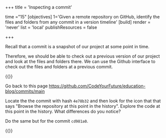 +++
title = 'Inspecting a commit'

time ="15"
[objectives]
    1='Given a remote repository on GitHub, identify the files and folders from any commit in a version timeline'
[build]
  render = 'never'
  list = 'local'
  publishResources = false

+++

Recall that a commit is a snapshot of our project at some point in time.

Therefore, we should be able to check out a previous version of our project and look at the files and folders there.
We can use the Github interface to check out the files and folders at a previous commit.

{{<note type="exercise">}}

Go back to this page https://github.com/CodeYourFuture/education-blog/commits/main

Locate the the commit with hash `4e78b32` and then look for the icon that that says "Browse the repository at this point in the history".
Explore the code at this point in the history. What differences do you notice?

Do the same but for the commit `cd981a0`.

{{</note>}}
